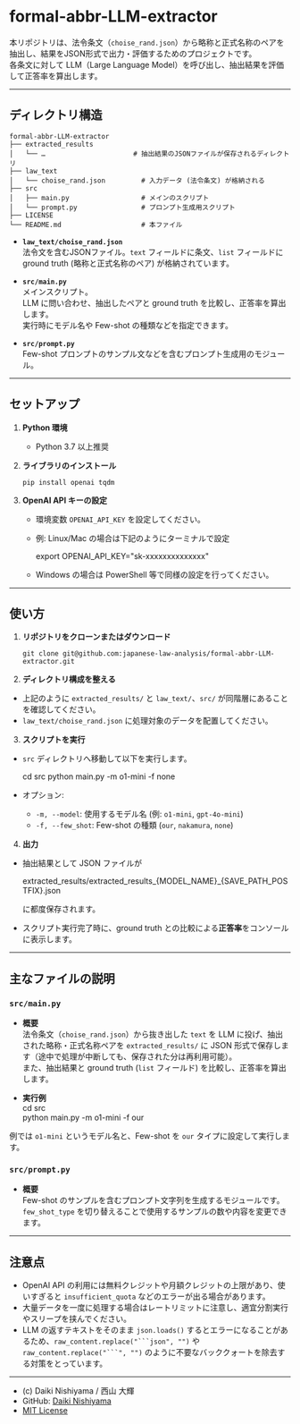 # formal-abbr-LLM-extractor

本リポジトリは、法令条文（`choise_rand.json`）から略称と正式名称のペアを抽出し、結果をJSON形式で出力・評価するためのプロジェクトです。  
各条文に対して LLM（Large Language Model）を呼び出し、抽出結果を評価して正答率を算出します。

---

## ディレクトリ構造

```
formal-abbr-LLM-extractor
├── extracted_results
│   └── …                      # 抽出結果のJSONファイルが保存されるディレクトリ
├── law_text
│   └── choise_rand.json         # 入力データ (法令条文) が格納される
├── src
│   ├── main.py                  # メインのスクリプト
│   └── prompt.py                # プロンプト生成用スクリプト
├── LICENSE
└── README.md                    # 本ファイル
```

- **`law_text/choise_rand.json`**  
  法令文を含むJSONファイル。`text` フィールドに条文、`list` フィールドに ground truth (略称と正式名称のペア) が格納されています。

- **`src/main.py`**  
  メインスクリプト。  
  LLM に問い合わせ、抽出したペアと ground truth を比較し、正答率を算出します。  
  実行時にモデル名や Few-shot の種類などを指定できます。

- **`src/prompt.py`**  
  Few-shot プロンプトのサンプル文などを含むプロンプト生成用のモジュール。

---

## セットアップ

1. **Python 環境**
    - Python 3.7 以上推奨

2. **ライブラリのインストール**
    ```
    pip install openai tqdm
    ```

3. **OpenAI API キーの設定**
    - 環境変数 `OPENAI_API_KEY` を設定してください。
    - 例: Linux/Mac の場合は下記のようにターミナルで設定

      export OPENAI_API_KEY="sk-xxxxxxxxxxxxxx"

    - Windows の場合は PowerShell 等で同様の設定を行ってください。

---

## 使い方

1. **リポジトリをクローンまたはダウンロード**
    ```
    git clone git@github.com:japanese-law-analysis/formal-abbr-LLM-extractor.git
    ```

2. **ディレクトリ構成を整える**

- 上記のように `extracted_results/` と `law_text/`、`src/` が同階層にあることを確認してください。
- `law_text/choise_rand.json` に処理対象のデータを配置してください。

3. **スクリプトを実行**

- `src` ディレクトリへ移動して以下を実行します。

  cd src
  python main.py -m o1-mini -f none

- オプション:
    - `-m, --model`: 使用するモデル名 (例: `o1-mini`, `gpt-4o-mini`)
    - `-f, --few_shot`: Few-shot の種類 (`our`, `nakamura`, `none`)

4. **出力**

- 抽出結果として JSON ファイルが

  extracted_results/extracted_results_{MODEL_NAME}_{SAVE_PATH_POSTFIX}.json

  に都度保存されます。
- スクリプト実行完了時に、ground truth との比較による**正答率**をコンソールに表示します。

---

## 主なファイルの説明

### `src/main.py`

- **概要**  
  法令条文（`choise_rand.json`）から抜き出した `text` を LLM に投げ、抽出された略称・正式名称ペアを `extracted_results/` に JSON
  形式で保存します（途中で処理が中断しても、保存された分は再利用可能）。  
  また、抽出結果と ground truth (`list` フィールド) を比較し、正答率を算出します。

- **実行例**  
  cd src  
  python main.py -m o1-mini -f our

例では `o1-mini` というモデル名と、Few-shot を `our` タイプに設定して実行します。

### `src/prompt.py`

- **概要**  
  Few-shot のサンプルを含むプロンプト文字列を生成するモジュールです。  
  `few_shot_type` を切り替えることで使用するサンプルの数や内容を変更できます。

---

## 注意点

- OpenAI API の利用には無料クレジットや月額クレジットの上限があり、使いすぎると `insufficient_quota` などのエラーが出る場合があります。
- 大量データを一度に処理する場合はレートリミットに注意し、適宜分割実行やスリープを挟んでください。
- LLM の返すテキストをそのまま `json.loads()` するとエラーになることがあるため、`raw_content.replace("```json", "")`
  や `raw_content.replace("```", "")` のように不要なバッククォートを除去する対策をとっています。

---

- (c) Daiki Nishiyama / 西山 大輝
- GitHub: [Daiki Nishiyama](https://github.com/pfunami)
- [MIT License](./LICENSE)